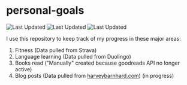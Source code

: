 # personal-goals
![Last Updated](https://img.shields.io/date/1613267080?color=FC4C02&label=Fitness%20Updated&logo=strava)
![Last Updated](https://img.shields.io/date/1613267080?color=7ac70c&label=Language%20Updated&logo=duolingo)
![Last Updated](https://img.shields.io/date/1613267080?color=e9e5cd&label=Books%20Updated&logo=goodreads)

I use this repository to keep track of my progress in these major areas:

1. Fitness (Data pulled from Strava)
2. Language learning (Data pulled from Duolingo)
3. Books read ("Manually" created because goodreads API no longer active)
4. Blog posts (Data pulled from [harveybarnhard.com](https://harveybarnhard.com)) (in progress)
